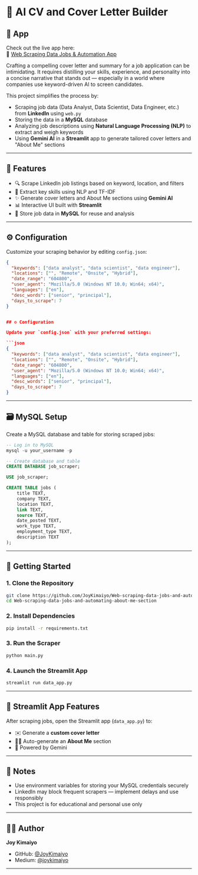 # 📝 AI CV and Cover Letter Builder

## 🚀 App

Check out the live app here:  
🔗 [Web Scraping Data Jobs & Automation App](https://joykimaiyo-web-scraping-data-jobs-and-automatin-data-app-1sozgx.streamlit.app/)


Crafting a compelling cover letter and summary for a job application can be intimidating. It requires distilling your skills, experience, and personality into a concise narrative that stands out — especially in a world where companies use keyword-driven AI to screen candidates.

This project simplifies the process by:
- Scraping job data (Data Analyst, Data Scientist, Data Engineer, etc.) from **LinkedIn** using `web.py`
- Storing the data in a **MySQL** database
- Analyzing job descriptions using **Natural Language Processing (NLP)** to extract and weigh keywords
- Using **Gemini AI** in a **Streamlit** app to generate tailored cover letters and "About Me" sections

---

## 🔧 Features

- 🔍 Scrape LinkedIn job listings based on keyword, location, and filters
- 🧠 Extract key skills using NLP and TF-IDF
- ✨ Generate cover letters and About Me sections using **Gemini AI**
- 📊 Interactive UI built with **Streamlit**
- 💾 Store job data in **MySQL** for reuse and analysis

---

## ⚙️ Configuration

Customize your scraping behavior by editing `config.json`:

```json
{
  "keywords": ["data analyst", "data scientist", "data engineer"],
  "locations": ["", "Remote", "Onsite", "Hybrid"],
  "date_range": "604800", 
  "user_agent": "Mozilla/5.0 (Windows NT 10.0; Win64; x64)",
  "languages": ["en"],
  "desc_words": ["senior", "principal"],
  "days_to_scrape": 7
}


## ⚙️ Configuration

Update your `config.json` with your preferred settings:

```json
{
  "keywords": ["data analyst", "data scientist", "data engineer"],
  "locations": ["", "Remote", "Onsite", "Hybrid"],
  "date_range": "604800", 
  "user_agent": "Mozilla/5.0 (Windows NT 10.0; Win64; x64)",
  "languages": ["en"],
  "desc_words": ["senior", "principal"],
  "days_to_scrape": 7
}
```

---

## 🗃️ MySQL Setup

Create a MySQL database and table for storing scraped jobs:

```sql
-- Log in to MySQL
mysql -u your_username -p

-- Create database and table
CREATE DATABASE job_scraper;

USE job_scraper;

CREATE TABLE jobs (
    title TEXT,
    company TEXT,
    location TEXT,
    link TEXT,
    source TEXT,
    date_posted TEXT,
    work_type TEXT,
    employment_type TEXT,
    description TEXT
);
```

---

## 🚀 Getting Started

### 1. Clone the Repository

```bash
git clone https://github.com/JoyKimaiyo/Web-scraping-data-jobs-and-automating-about-me-section
cd Web-scraping-data-jobs-and-automating-about-me-section
```

### 2. Install Dependencies

```bash
pip install -r requirements.txt
```

### 3. Run the Scraper

```bash
python main.py
```

### 4. Launch the Streamlit App

```bash
streamlit run data_app.py
```

---

## 🤖 Streamlit App Features

After scraping jobs, open the Streamlit app (`data_app.py`) to:

- ✉️ Generate a **custom cover letter**
- 🧍‍♂️ Auto-generate an **About Me** section
- 🧠 Powered by Gemini

---

## 📌 Notes

- Use environment variables for storing your MySQL credentials securely
- LinkedIn may block frequent scrapers — implement delays and use responsibly
- This project is for educational and personal use only

---

## 🧑‍💻 Author

**Joy Kimaiyo**

- GitHub: [@JoyKimaiyo](https://github.com/JoyKimaiyo)
- Medium: [@joykimaiyo](https://medium.com/@joykimaiyo)

---

